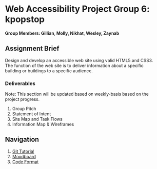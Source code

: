 
# Web Accessibility Project Group 6: kpopstop
#### Group Members: Gillian, Molly, Nikhat, Wesley, Zaynab

## Assignment Brief

Design and develop an accessible web site using valid HTML5 and CSS3. The function of the web site is to deliver information about a specific building or buildings to a specific audience. 


### Deliverables

Note: This section will be updated based on weekly-basis based on the project progress.

1. Group Pitch
2. Statement of Intent
3. Site Map and Task Flows
4. Information Map & Wireframes


## Navigation

1. [Git Tutorial](https://github.com/hyang-gi/kpopstop/blob/main/gitTutorial.md)
2. [Moodboard](https://www.behance.net/collection/201614019/Authoring-Project)
3. [Code Format](https://github.com/hyang-gi/kpopstop/blob/main/codeFormat.md)
